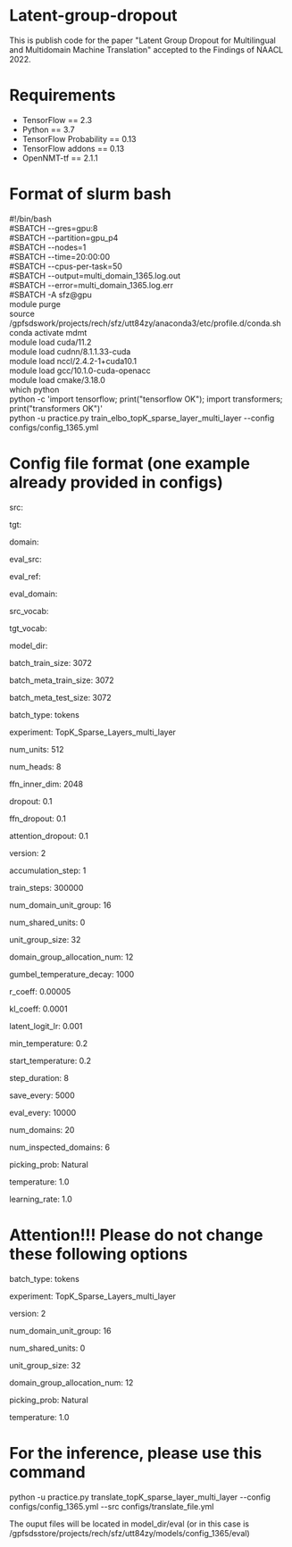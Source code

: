 # Latent-group-dropout

This is publish code for the paper "Latent Group Dropout for Multilingual and Multidomain Machine Translation" accepted to the Findings of NAACL 2022. 

# Requirements
* TensorFlow == 2.3
* Python == 3.7
* TensorFlow Probability == 0.13
* TensorFlow addons == 0.13
* OpenNMT-tf == 2.1.1

# Format of slurm bash
#!/bin/bash <br>
#SBATCH --gres=gpu:8 <br>
#SBATCH --partition=gpu_p4 <br>
#SBATCH --nodes=1 <br>
#SBATCH --time=20:00:00 <br>
#SBATCH --cpus-per-task=50 <br>
#SBATCH --output=multi_domain_1365.log.out <br>
#SBATCH --error=multi_domain_1365.log.err <br>
#SBATCH -A sfz@gpu <br>
module purge <br>
source /gpfsdswork/projects/rech/sfz/utt84zy/anaconda3/etc/profile.d/conda.sh <br>
conda activate mdmt <br>
module load cuda/11.2 <br>
module load cudnn/8.1.1.33-cuda <br>
module load nccl/2.4.2-1+cuda10.1 <br>
module load gcc/10.1.0-cuda-openacc <br>
module load cmake/3.18.0 <br>
which python <br>
python -c 'import tensorflow; print("tensorflow OK"); import transformers; print("transformers OK")' <br>
python -u practice.py train_elbo_topK_sparse_layer_multi_layer --config configs/config_1365.yml <br>

# Config file format (one example already provided in configs)

src: 

tgt: 

domain:

eval_src:

eval_ref:

eval_domain:

src_vocab: 

tgt_vocab: 

model_dir: 

batch_train_size: 3072

batch_meta_train_size: 3072

batch_meta_test_size: 3072

batch_type: tokens

experiment: TopK_Sparse_Layers_multi_layer

num_units: 512

num_heads: 8

ffn_inner_dim: 2048

dropout: 0.1

ffn_dropout: 0.1

attention_dropout: 0.1

version: 2

accumulation_step: 1

train_steps: 300000

num_domain_unit_group: 16

num_shared_units: 0

unit_group_size: 32

domain_group_allocation_num: 12

gumbel_temperature_decay: 1000

r_coeff: 0.00005

kl_coeff: 0.0001

latent_logit_lr: 0.001

min_temperature: 0.2

start_temperature: 0.2

step_duration: 8

save_every: 5000

eval_every: 10000

num_domains: 20

num_inspected_domains: 6

picking_prob: Natural

temperature: 1.0

learning_rate: 1.0

# Attention!!! Please do not change these following options

batch_type: tokens

experiment: TopK_Sparse_Layers_multi_layer

version: 2

num_domain_unit_group: 16

num_shared_units: 0

unit_group_size: 32

domain_group_allocation_num: 12

picking_prob: Natural

temperature: 1.0

# For the inference, please use this command

python -u practice.py translate_topK_sparse_layer_multi_layer --config configs/config_1365.yml --src configs/translate_file.yml

The ouput files will be located in model_dir/eval (or in this case is /gpfsdsstore/projects/rech/sfz/utt84zy/models/config_1365/eval)